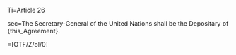 Ti=Article 26

sec=The Secretary-General of the United Nations shall be the Depositary of {this_Agreement}.

=[OTF/Z/ol/0]
